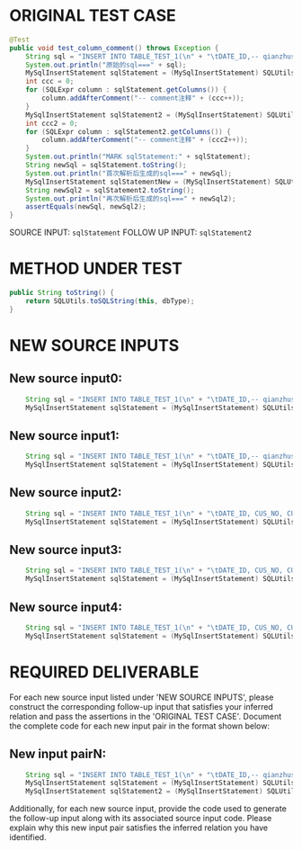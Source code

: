 # ORIGINAL TEST CASE
```java
@Test
public void test_column_comment() throws Exception {
    String sql = "INSERT INTO TABLE_TEST_1(\n" + "\tDATE_ID,-- qianzhushi\n" + "\tCUS_NO -- houzhushi\n,\n" + "\tCUS_NAME\n" + ")\n" + "SELECT A.DATE_ID,\n" + "\tA.CUS_NO,\n" + "\tA.CUS_NAME\n" + "FROM TABLE_TEST_2 \n" + "WHERE COL1='1';";
    System.out.println("原始的sql===" + sql);
    MySqlInsertStatement sqlStatement = (MySqlInsertStatement) SQLUtils.parseSingleStatement(sql, DbType.mysql, true);
    int ccc = 0;
    for (SQLExpr column : sqlStatement.getColumns()) {
        column.addAfterComment("-- comment注释" + (ccc++));
    }
    MySqlInsertStatement sqlStatement2 = (MySqlInsertStatement) SQLUtils.parseSingleStatement(sql, DbType.mysql, true);
    int ccc2 = 0;
    for (SQLExpr column : sqlStatement2.getColumns()) {
        column.addAfterComment("-- comment注释" + (ccc2++));
    }
    System.out.println("MARK sqlStatement:" + sqlStatement);
    String newSql = sqlStatement.toString();
    System.out.println("首次解析后生成的sql===" + newSql);
    MySqlInsertStatement sqlStatementNew = (MySqlInsertStatement) SQLUtils.parseSingleStatement(newSql, DbType.mysql, true);
    String newSql2 = sqlStatement2.toString();
    System.out.println("再次解析后生成的sql===" + newSql2);
    assertEquals(newSql, newSql2);
}

```
SOURCE INPUT: `sqlStatement`
FOLLOW UP INPUT: `sqlStatement2`


# METHOD UNDER TEST
```java
public String toString() {
    return SQLUtils.toSQLString(this, dbType);
}

```


# NEW SOURCE INPUTS
## New source input0:
```java
    String sql = "INSERT INTO TABLE_TEST_1(\n" + "\tDATE_ID,-- qianzhushi\n" + "\tCUS_NO -- houzhushi\n,\n" + "\tCUS_NAME\n" + ")\n" + "SELECT A.DATE_ID,\n" + "\tA.CUS_NO,\n" + "\tA.CUS_NAME\n" + "FROM TABLE_TEST_2 \n" + "WHERE COL1='1';";
    MySqlInsertStatement sqlStatement = (MySqlInsertStatement) SQLUtils.parseSingleStatement(sql, DbType.mysql, true);
```

## New source input1:
```java
    String sql = "INSERT INTO TABLE_TEST_1(\n" + "\tDATE_ID,-- qianzhushi\n" + "\tCUS_NO -- houzhushi\n,\n" + "\tCUS_NAME\n" + ")\n" + "VALUES ('2021-01-01', '123', 'John');";
    MySqlInsertStatement sqlStatement = (MySqlInsertStatement) SQLUtils.parseSingleStatement(sql, DbType.mysql, true);
```

## New source input2:
```java
    String sql = "INSERT INTO TABLE_TEST_1(\n" + "\tDATE_ID, CUS_NO, CUS_NAME\n" + ")\n" + "SELECT DATE_ID, CUS_NO, CUS_NAME\n" + "FROM TABLE_TEST_2 \n" + "WHERE COL1='1';";
    MySqlInsertStatement sqlStatement = (MySqlInsertStatement) SQLUtils.parseSingleStatement(sql, DbType.mysql, true);
```

## New source input3:
```java
    String sql = "INSERT INTO TABLE_TEST_1(\n" + "\tDATE_ID, CUS_NO, CUS_NAME\n" + ")\n" + "VALUES ('2021-01-01', '123', 'John'), ('2021-01-02', '456', 'Jane');";
    MySqlInsertStatement sqlStatement = (MySqlInsertStatement) SQLUtils.parseSingleStatement(sql, DbType.mysql, true);
```

## New source input4:
```java
    String sql = "INSERT INTO TABLE_TEST_1(\n" + "\tDATE_ID, CUS_NO, CUS_NAME\n" + ")\n" + "SELECT DATE_ID, CUS_NO, CUS_NAME\n" + "FROM TABLE_TEST_2 \n" + "WHERE COL1='1'\n" + "LIMIT 10;";
    MySqlInsertStatement sqlStatement = (MySqlInsertStatement) SQLUtils.parseSingleStatement(sql, DbType.mysql, true);
```



# REQUIRED DELIVERABLE
For each new source input listed under 'NEW SOURCE INPUTS', please construct the corresponding follow-up input that satisfies your inferred relation and pass the assertions in the 'ORIGINAL TEST CASE'. Document the complete code for each new input pair in the format shown below:
## New input pairN:
```java
    String sql = "INSERT INTO TABLE_TEST_1(\n" + "\tDATE_ID,-- qianzhushi\n" + "\tCUS_NO -- houzhushi\n,\n" + "\tCUS_NAME\n" + ")\n" + "SELECT A.DATE_ID,\n" + "\tA.CUS_NO,\n" + "\tA.CUS_NAME\n" + "FROM TABLE_TEST_2 \n" + "WHERE COL1='1';";
    MySqlInsertStatement sqlStatement = (MySqlInsertStatement) SQLUtils.parseSingleStatement(sql, DbType.mysql, true);
    MySqlInsertStatement sqlStatement2 = (MySqlInsertStatement) SQLUtils.parseSingleStatement(sql, DbType.mysql, true);
```

Additionally, for each new source input, provide the code used to generate the follow-up input along with its associated source input code. Please explain why this new input pair satisfies the inferred relation you have identified.